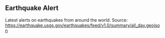## Earthquake Alert

Latest alerts on earthquakes from around the world. 
Source: https://earthquake.usgs.gov/earthquakes/feed/v1.0/summary/all_day.geojson
